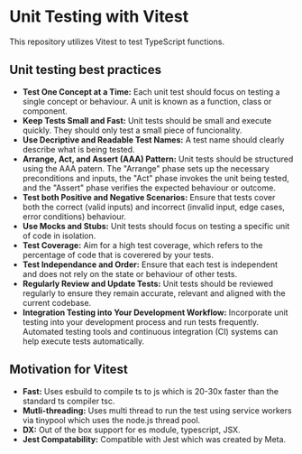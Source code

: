 # Unit Testing with Vitest

This repository utilizes Vitest to test TypeScript functions.

## Unit testing best practices
- **Test One Concept at a Time:** Each unit test should focus on testing a single concept or behaviour. A unit is known as a function, class or component.
- **Keep Tests Small and Fast:** Unit tests should be small and execute quickly. They should only test a small piece of funcionality.
- **Use Decriptive and Readable Test Names:** A test name should clearly describe what is being tested.
- **Arrange, Act, and Assert (AAA) Pattern:** Unit tests should be structured using the AAA patern. The "Arrange" phase sets up the necessary preconditions and inputs, the "Act" phase invokes the unit being tested, and the "Assert" phase verifies the expected behaviour or outcome.
- **Test both Positive and Negative Scenarios:** Ensure that tests cover both the correct (valid inputs) and incorrect (invalid input, edge cases, error conditions) behaviour. 
- **Use Mocks and Stubs:** Unit tests should focus on testing a specific unit of code in isolation.
- **Test Coverage:** Aim for a high test coverage, which refers to the percentage of code that is coverered by your tests.
- **Test Independance and Order:** Ensure that each test is independent and does not rely on the state or behaviour of other tests.
- **Regularly Review and Update Tests:** Unit tests should be reviewed regularly to ensure they remain accurate, relevant and aligned with the current codebase.
- **Integration Testing into Your Development Workflow:** Incorporate unit testing into your development process and run tests frequently. Automated testing tools and continuous integration (CI) systems can help execute tests automatically.

## Motivation for Vitest
- **Fast:** Uses esbuild to compile ts to js which is 20-30x faster than the standard ts compiler tsc.
- **Mutli-threading:** Uses multi thread to run the test using service workers via tinypool which uses the node.js thread pool.
- **DX:** Out of the box support for es module, typescript, JSX.
- **Jest Compatability:** Compatible with Jest which was created by Meta.

